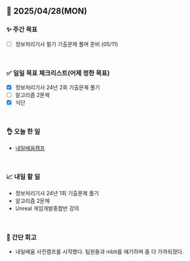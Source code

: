 ## 📅 2025/04/28(MON)


### ✨ 주간 목표

- [ ] 정보처리기사 필기 기출문제 풀며 준비 (05/11)

<br/>

### ✅ 일일 목표 체크리스트(어제 정한 목표)

- [x] 정보처리기사 24년 2회 기출문제 풀기
- [ ] 알고리즘 2문제
- [x] 식단

<br/>

### 👌 오늘 한 일

- [내일배움캠프](https://github.com/taene/TIL/blob/e203081740d934aa05e11dab2af1c438252fa593/Unreal%20Engine%205/Engine/Unreal%20Engine%20%EA%B8%B0%EB%B3%B8%20%ED%8B%80.md)


<br/>


### 📈 내일 할 일

- 정보처리기사 24년 1회 기출문제 풀기
- 알고리즘 2문제
- Unreal 게임개발종합반 강의
  
  
<br/>

### 💭 간단 회고

- 내일배움 사전캠프를 시작했다. 팀원들과 mbti를 얘기하며 좀 더 가까워졌다.

<br/>
